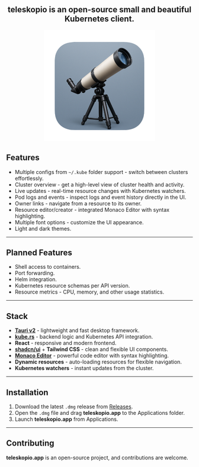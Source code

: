 <h2 align="center">
    teleskopio is an open-source small and beautiful Kubernetes client.
</h2>
<p align="center">
    <img width="300" src="./assets/icon.png"/>
</p>

## Features

- Multiple configs from `~/.kube` folder support - switch between clusters effortlessly.
- Cluster overview - get a high-level view of cluster health and activity.
- Live updates - real-time resource changes with Kubernetes watchers.
- Pod logs and events - inspect logs and event history directly in the UI.
- Owner links - navigate from a resource to its owner.
- Resource editor/creator - integrated Monaco Editor with syntax highlighting.
- Multiple font options - customize the UI appearance.
- Light and dark themes.

---

## Planned Features

- Shell access to containers.
- Port forwarding.
- Helm integration.
- Kubernetes resource schemas per API version.
- Resource metrics - CPU, memory, and other usage statistics.

---

## Stack

- **[Tauri v2](https://tauri.app/)** - lightweight and fast desktop framework.
- **[kube.rs](https://kube.rs)** - backend logic and Kubernetes API integration.
- **React** - responsive and modern frontend.
- **[shadcn/ui](https://ui.shadcn.com/)** + **Tailwind CSS** - clean and flexible UI components.
- **[Monaco Editor](https://microsoft.github.io/monaco-editor/)** - powerful code editor with syntax highlighting.
- **Dynamic resources** - auto-loading resources for flexible navigation.
- **Kubernetes watchers** - instant updates from the cluster.

---

## Installation

1. Download the latest `.dmg` release from [Releases](https://github.com/teleskopio/teleskopio/releases).
2. Open the `.dmg` file and drag **teleskopio.app** to the Applications folder.
3. Launch **teleskopio.app** from Applications.

---

## Contributing

**teleskopio.app** is an open-source project, and contributions are welcome.
